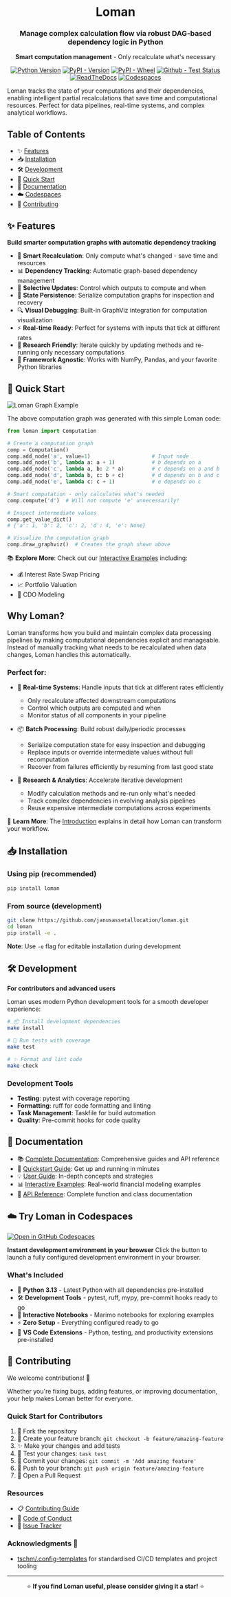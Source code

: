 
<div align="center">

# Loman

### Manage complex calculation flow via robust DAG-based dependency logic in Python

**Smart computation management** - Only recalculate what's necessary

[![Python Version](https://img.shields.io/badge/python-3.10--3.13-blue.svg)](https://pypi.python.org/pypi/loman)
[![PyPI - Version](https://img.shields.io/pypi/v/loman.svg)](https://pypi.python.org/pypi/loman)
[![PyPI - Wheel](https://img.shields.io/pypi/wheel/loman.svg)](https://pypi.python.org/pypi/loman)
[![Github - Test Status](https://github.com/janushendersonassetallocation/loman/actions/workflows/ci.yml/badge.svg?branch=master)](https://github.com/janushendersonassetallocation/loman/actions/workflows/ci.yml)
[![ReadTheDocs](https://readthedocs.org/projects/loman/badge/?version=latest)](http://loman.readthedocs.io/)
[![Codespaces](https://img.shields.io/badge/Codespaces-Open-blue.svg?logo=github)](https://codespaces.new/janusassetallocation/loman)

</div>

Loman tracks the state of your computations and their dependencies, enabling intelligent partial recalculations that save time and computational resources. Perfect for data pipelines, real-time systems, and complex analytical workflows.

## Table of Contents

- ✨ [Features](#-features)
- 📥 [Installation](#-installation)
- 🛠️ [Development](#️-development)
- 🚀 [Quick Start](#-quick-start)
- 📖 [Documentation](#-documentation)
- ☁️ [Codespaces](#️-try-loman-in-codespaces)
- 👥 [Contributing](#-contributing)

## ✨ Features

**Build smarter computation graphs with automatic dependency tracking**

- 🔄 **Smart Recalculation**: Only compute what's changed - save time and resources
- 📊 **Dependency Tracking**: Automatic graph-based dependency management
- 🎯 **Selective Updates**: Control which outputs to compute and when
- 💾 **State Persistence**: Serialize computation graphs for inspection and recovery
- 🔍 **Visual Debugging**: Built-in GraphViz integration for computation visualization
- ⚡ **Real-time Ready**: Perfect for systems with inputs that tick at different rates
- 🧪 **Research Friendly**: Iterate quickly by updating methods and re-running only necessary computations
- 🔗 **Framework Agnostic**: Works with NumPy, Pandas, and your favorite Python libraries

## 🚀 Quick Start

![Loman Graph Example](https://raw.githubusercontent.com/janusassetallocation/loman/master/docs/_static/example000.png)

The above computation graph was generated with this simple Loman code:

```python
from loman import Computation

# Create a computation graph
comp = Computation()
comp.add_node('a', value=1)                    # Input node
comp.add_node('b', lambda a: a + 1)            # b depends on a
comp.add_node('c', lambda a, b: 2 * a)         # c depends on a and b  
comp.add_node('d', lambda b, c: b + c)         # d depends on b and c
comp.add_node('e', lambda c: c + 1)            # e depends on c

# Smart computation - only calculates what's needed
comp.compute('d')  # Will not compute 'e' unnecessarily!

# Inspect intermediate values
comp.get_value_dict()
# {'a': 1, 'b': 2, 'c': 2, 'd': 4, 'e': None}

# Visualize the computation graph
comp.draw_graphviz()  # Creates the graph shown above
```

📚 **Explore More**: Check out our [Interactive Examples](examples/) including:
- 💰 Interest Rate Swap Pricing
- 📈 Portfolio Valuation  
- 🏦 CDO Modeling

## Why Loman?

Loman transforms how you build and maintain complex data processing pipelines by making computational dependencies explicit and manageable. Instead of manually tracking what needs to be recalculated when data changes, Loman handles this automatically.

### Perfect for:

- 🔴 **Real-time Systems**: Handle inputs that tick at different rates efficiently
  - Only recalculate affected downstream computations
  - Control which outputs are computed and when
  - Monitor status of all components in your pipeline
  
- 📦 **Batch Processing**: Build robust daily/periodic processes
  - Serialize computation state for easy inspection and debugging  
  - Replace inputs or override intermediate values without full recomputation
  - Recover from failures efficiently by resuming from last good state

- 🔬 **Research & Analytics**: Accelerate iterative development
  - Modify calculation methods and re-run only what's needed
  - Track complex dependencies in evolving analysis pipelines
  - Reuse expensive intermediate computations across experiments

📖 **Learn More**: The [Introduction](http://loman.readthedocs.io/en/latest/user/intro.html) explains in detail how Loman can transform your workflow.

## 📥 Installation

### Using pip (recommended)

```bash
pip install loman
```

### From source (development)

```bash
git clone https://github.com/janusassetallocation/loman.git
cd loman
pip install -e .
```

**Note**: Use `-e` flag for editable installation during development

## 🛠️ Development

**For contributors and advanced users**

Loman uses modern Python development tools for a smooth developer experience:

```bash
# 📦 Install development dependencies  
make install

# 🧪 Run tests with coverage
make test

# ✨ Format and lint code
make check
```

### Development Tools

- **Testing**: pytest with coverage reporting
- **Formatting**: ruff for code formatting and linting  
- **Task Management**: Taskfile for build automation
- **Quality**: Pre-commit hooks for code quality

## 📖 Documentation

- 📚 [Complete Documentation](http://loman.readthedocs.io/): Comprehensive guides and API reference
- 🚀 [Quickstart Guide](http://loman.readthedocs.io/en/latest/user/quickstart.html): Get up and running in minutes
- 💡 [User Guide](http://loman.readthedocs.io/en/latest/user/intro.html): In-depth concepts and strategies
- 📊 [Interactive Examples](examples/): Real-world financial modeling examples
- 🔧 [API Reference](http://loman.readthedocs.io/en/latest/api.html): Complete function and class documentation

## ☁️ Try Loman in Codespaces

[![Open in GitHub Codespaces](https://github.com/codespaces/badge.svg)](https://codespaces.new/janusassetallocation/loman?quickstart=1)

**Instant development environment in your browser** Click the button to launch a fully configured development environment in your browser.

### What's Included

- 🐍 **Python 3.13** - Latest Python with all dependencies pre-installed
- 🛠️ **Development Tools** - pytest, ruff, mypy, pre-commit hooks ready to go
- 📓 **Interactive Notebooks** - Marimo notebooks for exploring examples
- ⚡ **Zero Setup** - Everything configured ready to go
- 🎯 **VS Code Extensions** - Python, testing, and productivity extensions pre-installed


## 👥 Contributing

We welcome contributions! 🎉

Whether you're fixing bugs, adding features, or improving documentation, your help makes Loman better for everyone.

### Quick Start for Contributors

1. 🍴 Fork the repository
2. 🌿 Create your feature branch: `git checkout -b feature/amazing-feature`
3. ✨ Make your changes and add tests
4. 🧪 Test your changes: `task test`
5. 📝 Commit your changes: `git commit -m 'Add amazing feature'`
6. 🚀 Push to your branch: `git push origin feature/amazing-feature`
7. 🎯 Open a Pull Request

### Resources

- 📋 [Contributing Guide](CONTRIBUTING.md)
- 🤝 [Code of Conduct](CODE_OF_CONDUCT.md)
- 🐛 [Issue Tracker](https://github.com/janusassetallocation/loman/issues)

### Acknowledgments 🙏

- [tschm/.config-templates](https://github.com/tschm/.config-templates) for standardised CI/CD templates and project tooling

---

<div align="center">

⭐ **If you find Loman useful, please consider giving it a star!** ⭐

</div>